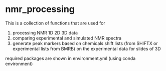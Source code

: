# nmr_processing

This is a collection of functions that are used for

1. processing NMR 1D 2D 3D data
2. comparing experimental and simulated NMR spectra
3. generate peak markers based on chemicals shift lists (from SHIFTX or experimental lists from BMRB) on the experimental data for slides of 3D 

required packages are shown in environment.yml (using conda environment)

